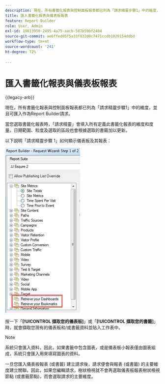 ```yaml
---
description: 現在，所有書籤化報表與控制面板報表都已列為「請求精靈步驟1」中的維度，並且可匯入作為Report Builder請求。
title: 匯入書籤化報表與儀表板報表
feature: Report Builder
role: User, Admin
exl-id: 19813950-2495-4a75-aacb-587b59bf2484
source-git-commit: ae6ffed05f5a33f032d0c7471ccdb1029154ddbd
workflow-type: tm+mt
source-wordcount: '241'
ht-degree: 72%

---
```


# 匯入書籤化報表與儀表板報表

{{legacy-arb}}

現在，所有書籤化報表與控制面板報表都已列為「請求精靈步驟1」中的維度，並且可匯入作為Report Builder請求。

當您選取書籤化報表時，「請求精靈」會填入所有定義此書籤化報表的維度和度量。日期範圍、粒度及選取的區段也會根據選取的書籤加以更新。

以下說明「請求精靈步驟 1」如何顯示儀表板及其報表：

![熒幕擷圖顯示「請求精靈」步驟2之1 (反白顯示「擷取您的儀表板」及「擷取您的書籤」。](assets/import_dashboard_reportlet.png)

按一下「**[!UICONTROL 擷取您的儀表板]**」或「**[!UICONTROL 擷取您的書籤]**」時，就會擷取您現有的儀表板和/或書籤資料並貼入工作表中。

>[!NOTE]
>
>系統只會匯入資料，因此，如果書籤中包含圖表，或是儀表板小報表僅由圖表組成，系統只會匯入用來填寫圖表的資料。

一旦您匯入儀表板報表 (或書籤) 建立請求後，請求便會與報表 (或書籤) 的主要維度建立關聯。因此，如果您編輯請求，樹狀檢視就不會再選取儀表板報表樹狀檢視節點 (或書籤節點)，而會選取請求的主要維度。

